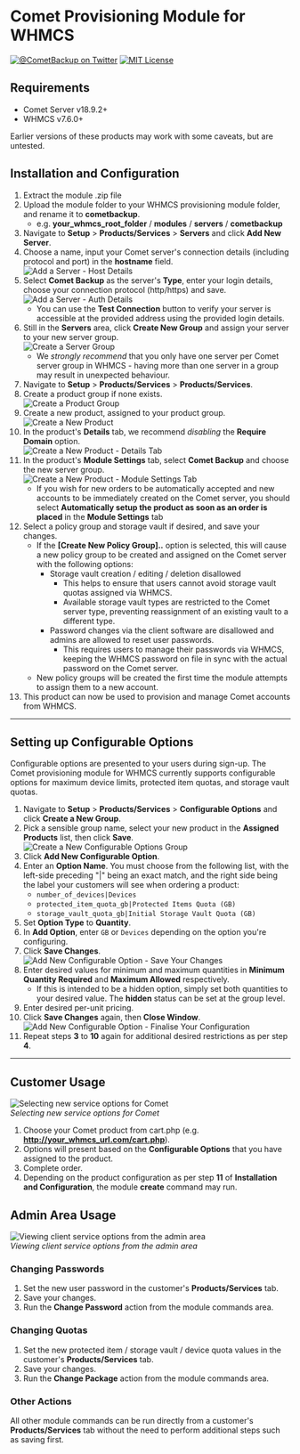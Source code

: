 # Comet Provisioning Module for WHMCS  

[![@CometBackup on Twitter](http://img.shields.io/badge/twitter-%40CometBackup-blue.svg?style=flat)](https://twitter.com/CometBackup)
[![MIT License](https://img.shields.io/badge/license-MIT-blue.svg)]()

## Requirements 
* Comet Server v18.9.2+
* WHMCS v7.6.0+

Earlier versions of these products may work with some caveats, but are untested.
<div class="page"/>

## Installation and Configuration
1. Extract the module .zip file
2. Upload the module folder to your WHMCS provisioning module folder, and rename it to __cometbackup__.
    - e.g. __your_whmcs_root_folder__ / __modules__ / __servers__ / __cometbackup__
3. Navigate to __Setup__ > __Products/Services__ > __Servers__ and click __Add New Server__.
4. Choose a name, input your Comet server's connection details (including protocol and port) in the __hostname__ field.  
    ![Add a Server - Host Details](documentation/01-ServerAddHost.png)
5. Select __Comet Backup__ as the server's __Type__, enter your login details, choose your connection protocol (http/https) and save.  
    ![Add a Server - Auth Details](documentation/02-ServerAddAuth.png)
    * You can use the __Test Connection__ button to verify your server is accessible at the provided address using the provided login details.
6. Still in the __Servers__ area, click __Create New Group__ and assign your server to your new server group.  
    ![Create a Server Group](documentation/03-ServerGroupAdd.png)
    * We _strongly recommend_ that you only have one server per Comet server group in WHMCS - having more than one server in a group may result in unexpected behaviour.
7. Navigate to __Setup__ > __Products/Services__ > __Products/Services__.
8. Create a product group if none exists.  
    ![Create a Product Group](documentation/04-ProductGroupAdd.png)
9. Create a new product, assigned to your product group.  
    ![Create a New Product](documentation/05-ProductAdd.png)
10. In the product's __Details__ tab, we recommend _disabling_ the __Require Domain__ option.  
    ![Create a New Product - Details Tab](documentation/06-ProductAddDetails.png) 
11. In the product's __Module Settings__ tab, select __Comet Backup__ and choose the new server group.  
    ![Create a New Product - Module Settings Tab](documentation/07-ProductAddModuleSettings.png)
    * If you wish for new orders to be automatically accepted and new accounts to be immediately created on the Comet server, you should select __Automatically setup the product as soon as an order is placed__ in the __Module Settings__ tab   
12. Select a policy group and storage vault if desired, and save your changes.
    * If the __[Create New Policy Group]..__ option is selected, this will cause a new policy group to be created and assigned on the Comet server with the following options:
        * Storage vault creation / editing / deletion disallowed
            * This helps to ensure that users cannot avoid storage vault quotas assigned via WHMCS.
            * Available storage vault types are restricted to the Comet server type, preventing reassignment of an existing vault to a different type.
        * Password changes via the client software are disallowed and admins are allowed to reset user passwords.
            * This requires users to manage their passwords via WHMCS, keeping the WHMCS password on file in sync with the actual password on the Comet server.
    * New policy groups will be created the first time the module attempts to assign them to a new account.  
13. This product can now be used to provision and manage Comet accounts from WHMCS.
***
<div class="page"/>

## Setting up Configurable Options
Configurable options are presented to your users during sign-up. The Comet provisioning module for WHMCS currently supports configurable options for maximum device limits, protected item quotas, and storage vault quotas.
1. Navigate to __Setup__ > __Products/Services__ > __Configurable Options__ and click __Create a New Group__.
2. Pick a sensible group name, select your new product in the __Assigned Products__ list, then click __Save__.  
    ![Create a New Configurable Options Group](documentation/08-ConfigurableOptionsGroupAdd.png)
3. Click __Add New Configurable Option__.
4. Enter an __Option Name__. You must choose from the following list, with the left-side preceding "|" being an exact match, and the right side being the label your customers will see when ordering a product:
    * `number_of_devices|Devices`
    * `protected_item_quota_gb|Protected Items Quota (GB)`
    * `storage_vault_quota_gb|Initial Storage Vault Quota (GB)`
5. Set __Option Type__ to __Quantity__.
6. In __Add Option__, enter `GB` or `Devices` depending on the option you're configuring.
7. Click __Save Changes__.  
    ![Add New Configurable Option - Save Your Changes](documentation/09-ConfigurableOptionsAddInitial.png)
8. Enter desired values for minimum and maximum quantities in __Minimum Quantity Required__ and __Maximum Allowed__ respectively.
    * If this is intended to be a hidden option, simply set both quantities to your desired value. The __hidden__ status can be set at the group level.
9. Enter desired per-unit pricing.
10. Click __Save Changes__ again, then __Close Window__.  
    ![Add New Configurable Option - Finalise Your Configuration](documentation/10-ConfigurableOptionsAddPost.png)
11. Repeat steps __3__ to __10__ again for additional desired restrictions as per step __4__.
***
<div class="page"/>

## Customer Usage
![Selecting new service options for Comet](documentation/11-ClientNewService.png)  
*Selecting new service options for Comet* 
1. Choose your Comet product from cart.php (e.g. __http://your_whmcs_url.com/cart.php__).
2. Options will present based on the __Configurable Options__ that you have assigned to the product.
2. Complete order.
3. Depending on the product configuration as per step __11__ of __Installation and Configuration__, the module __create__ command may run.
## Admin Area Usage
![Viewing client service options from the admin area](documentation/12-AdminAreaClientService.png)  
*Viewing client service options from the admin area*
### Changing Passwords
1. Set the new user password in the customer's __Products/Services__ tab.
2. Save your changes.
3. Run the __Change Password__ action from the module commands area.
### Changing Quotas
1. Set the new protected item / storage vault / device quota values in the customer's __Products/Services__ tab.
2. Save your changes.
3. Run the __Change Package__ action from the module commands area.
### Other Actions
All other module commands can be run directly from a customer's __Products/Services__ tab without the need to perform additional steps such as saving first.